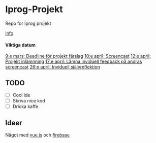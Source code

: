 # Iprog-Projekt
Repo for iprog projekt

[info](https://kth.instructure.com/courses/652/pages/final-project-description-and-grading-criteria)

#### Viktiga datum

[9:e mars: Deadline för projekt färslag](https://kth.instructure.com/courses/652/assignments/4183)
[10:e april: Screencast](https://kth.instructure.com/courses/652/discussion_topics/3475)
[12:e april: Projekt inlämnning](https://kth.instructure.com/courses/652/assignments/4184)
[17:e april: Lämna inviduell feedback på andras screencast](https://kth.instructure.com/courses/652/discussion_topics/3475)
[26:e april: Inviduell självreflektion](https://kth.instructure.com/courses/652/assignments/4185)

## TODO

- [ ] Cool ide
- [ ] Skriva nice kod
- [ ] Dricka kaffe

## Ideer

Något med [vue.js](https://vuejs.org)  och [firebase](https://firebase.google.com/)

